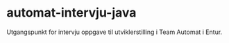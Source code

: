 # automat-intervju-java
Utgangspunkt for intervju oppgave til utviklerstilling i Team Automat i Entur.
